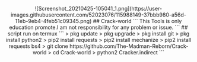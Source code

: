 <p align="center">
![Screenshot_20210425-105041_1.png](https://user-images.githubusercontent.com/52023076/115988149-37bbb980-a56d-11eb-9eb4-4feb51c09345.png)
## Crack-world
```
This Tools is only education promote.I am not responsibility for any problem or issue.
```
## script run on termux
```
> pkg update
> pkg upgrade
> pkg install git
> pkg install python2
> pip2 install requests
> pip2 install mechanize
> pip2 install requests bs4
> git clone https://github.com/The-Madman-Reborn/Crack-world
> cd Crack-world
> python2 Cracker.indirect
```
